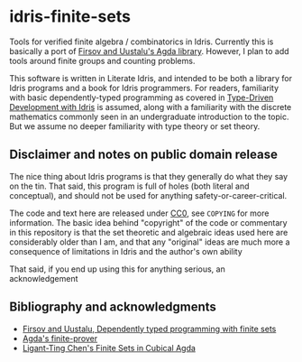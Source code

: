 # idris-finite-sets

Tools for verified finite algebra / combinatorics in Idris. Currently this is
basically a port of [Firsov and Uustalu's Agda library](http://firsov.ee/finset/).
However, I plan to add tools around finite groups and counting problems.

This software is written in Literate Idris, and intended to be both a library
for Idris programs and a book for Idris programmers. For readers, familiarity
with basic dependently-typed programming as covered in [Type-Driven Development
with Idris](https://www.manning.com/books/type-driven-development-with-idris) is
assumed, along with a familiarity with the discrete mathematics commonly seen in
an undergraduate introduction to the topic. But we assume no deeper familiarity
with type theory or set theory.

## Disclaimer and notes on public domain release

The nice thing about Idris programs is that they generally do what they say on
the tin. That said, this program is full of holes (both literal and conceptual),
and should not be used for anything safety-or-career-critical.

The code and text here are released under [CC0](https://creativecommons.org/publicdomain/zero/1.0/legalcode), 
see `COPYING` for more information. The basic idea behind "copyright" of the 
code or commentary in this repository is that the set theoretic and algebraic
ideas used here are considerably older than I am, and that any "original" ideas
are much more a consequence of limitations in Idris and the author's own ability

That said, if you end up using this for anything serious, an acknowledgement 

## Bibliography and acknowledgments

- [Firsov and Uustalu, Dependently typed programming with finite sets](http://firsov.ee/finset/)
- [Agda's finite-prover](https://github.com/agda/agda-finite-prover)
- [Ligant-Ting Chen's Finite Sets in Cubical Agda](https://github.com/L-TChen/FiniteSets)